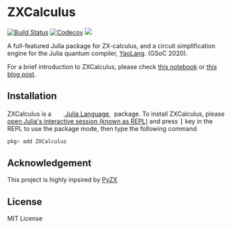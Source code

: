 # ZXCalculus

[![Build Status](https://travis-ci.com/QuantumBFS/ZXCalculus.jl.svg?branch=master)](https://travis-ci.com/QuantumBFS/ZXCalculus.jl)
[![Codecov](https://codecov.io/gh/QuantumBFS/ZXCalculus.jl/branch/master/graph/badge.svg)](https://codecov.io/gh/QuantumBFS/ZXCalculus.jl)
[![](https://img.shields.io/badge/docs-latest-blue.svg)](https://yaoquantum.org/ZXCalculus.jl/dev/)

A full-featured Julia package for ZX-calculus, and a circuit simplification engine for the Julia quantum compiler, [YaoLang](https://github.com/QuantumBFS/YaoLang.jl). (GSoC 2020).

For a brief introduction to ZXCalculus, please check [this notebook](https://github.com/ChenZhao44/ZXCalculusTutorials) or [this blog post](https://chenzhao44.github.io/2020/08/27/ZXCalculus.jl/).

## Installation

<p>
ZXCalculus is a &nbsp;
    <a href="https://julialang.org">
        <img src="https://julialang.org/favicon.ico" width="16em">
        Julia Language
    </a>
    &nbsp; package. To install ZXCalculus,
    please <a href="https://docs.julialang.org/en/v1/manual/getting-started/">open
    Julia's interactive session (known as REPL)</a> and press <kbd>]</kbd> key in the REPL to use the package mode, then type the following command
</p>

```julia
pkg> add ZXCalculus
```

## Acknowledgement

This project is highly inpsired by [PyZX](https://github.com/Quantomatic/pyzx)

## License

MIT License
